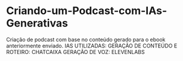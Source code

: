 # Criando-um-Podcast-com-IAs-Generativas
Criação de podcast com base  no conteúdo gerado para o ebook anteriormente enviado.
IAS UTILIZADAS: 
GERAÇÃO DE CONTEÚDO E ROTEIRO: CHATCAIXA
GERAÇÃO DE VOZ: ELEVENLABS
